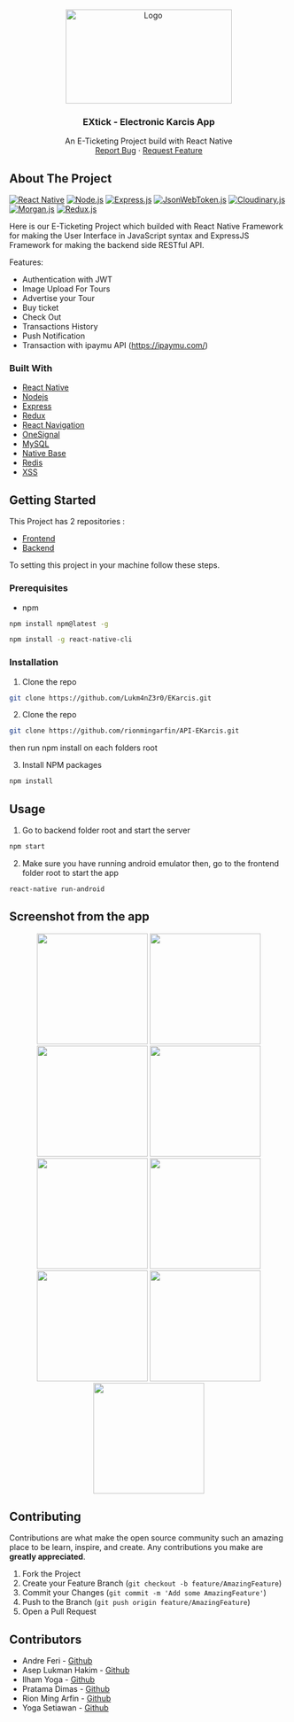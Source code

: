 <!-- PROJECT LOGO -->
<br />
<p align="center">
  <a href="https://github.com/Lukm4nZ3r0/EKarcis">
    <img src="https://github.com/Lukm4nZ3r0/EKarcis/blob/master/EXtik%20Logo%20(1)%20edit.png" alt="Logo" width="300" height="170">
  </a>

  <h3 align="center">EXtick - Electronic Karcis App</h3>

  <p align="center">
    An E-Ticketing Project build with React Native
    <br />
    <a href="https://github.com/Lukm4nZ3r0/EKarcis/issues">Report Bug</a>
    ·
    <a href="https://github.com/Lukm4nZ3r0/EKarcis/issues">Request Feature</a>
  </p>
</p>

<!-- ABOUT THE PROJECT -->
## About The Project
[![React Native](https://img.shields.io/badge/React%20Native-0.60-blue.svg?style=rounded-square)](https://facebook.github.io/react-native/)
[![Node.js](https://img.shields.io/badge/Node.js-v.10.16-green.svg?style=rounded-square)](https://nodejs.org/)
[![Express.js](https://img.shields.io/badge/Express.js-v.4.17.1-grey.svg?style=rounded-square)](https://expressjs.com/)
[![JsonWebToken.js](https://img.shields.io/badge/JsonWebToken.js-v.8.5.1-orange.svg?style=rounded-square)](https://www.npmjs.com/package/jsonwebtoken)
[![Cloudinary.js](https://img.shields.io/badge/Cloudinary.js-v.1.14.0-blue.svg?style=rounded-square)](https://cloudinary.com/)
[![Morgan.js](https://img.shields.io/badge/Morgan.js-v.1.9.1-orange.svg?style=rounded-square)](https://www.npmjs.com/package/morgan)
[![Redux.js](https://img.shields.io/badge/Redux.js-4.0.1-purple.svg?style=rounded-square)](https://redux.js.org/)


Here is our E-Ticketing Project which builded with React Native Framework for making the User Interface in JavaScript syntax and ExpressJS Framework for making the backend side RESTful API.

Features:
* Authentication with JWT
* Image Upload For Tours
* Advertise your Tour
* Buy ticket
* Check Out
* Transactions History
* Push Notification
* Transaction with ipaymu API (https://ipaymu.com/)


### Built With
* [React Native](https://facebook.github.io/react-native/)
* [Nodejs](https://nodejs.org/)
* [Express](https://expressjs.com/)
* [Redux](https://redux.js.org/)
* [React Navigation](https://reactnavigation.org/)
* [OneSignal](https://onesignal.com)
* [MySQL](https://www.mysql.com//)
* [Native Base](https://nativebase.io/)
* [Redis](https://redis.io/)
* [XSS](https://www.owasp.org/index.php/Cross-site_Scripting_(XSS))



<!-- GETTING STARTED -->
## Getting Started

This Project has 2 repositories :
* [Frontend](https://github.com/Lukm4nZ3r0/EKarcis)
* [Backend](https://github.com/rionmingarfin/API-EKarcis)

To setting this project in your machine follow these steps.


### Prerequisites


* npm
```sh
npm install npm@latest -g
```
```sh
npm install -g react-native-cli
```

### Installation

1. Clone the repo
```sh
git clone https://github.com/Lukm4nZ3r0/EKarcis.git
```
2. Clone the repo
```sh
git clone https://github.com/rionmingarfin/API-EKarcis.git
```
then run npm install on each folders root

3. Install NPM packages
```sh
npm install
```

<!-- USAGE EXAMPLES -->
## Usage

1. Go to backend folder root and start the server
```sh
npm start
```
2. Make sure you have running android emulator then, go to the frontend folder root to start the app
```sh
react-native run-android
```
## Screenshot from the app
<p align='center'>
  <span>
  <img src='https://github.com/Lukm4nZ3r0/EKarcis/blob/master/Screenshot_2019-07-30-08-57-12.png' width=200 />
  <img src='https://github.com/Lukm4nZ3r0/EKarcis/blob/master/Screenshot_2019-07-30-08-58-11.png' width=200 />
  <img src='https://github.com/Lukm4nZ3r0/EKarcis/blob/master/Screenshot_2019-07-30-08-58-24.png' width=200 />
  <img src='https://github.com/Lukm4nZ3r0/EKarcis/blob/master/Screenshot_2019-07-30-08-58-28.png' width=200 />
  <img src='https://github.com/Lukm4nZ3r0/EKarcis/blob/master/Screenshot_2019-07-30-08-58-45.png' width=200 />
  <img src='https://github.com/Lukm4nZ3r0/EKarcis/blob/master/Screenshot_2019-07-30-08-58-54.png' width=200 />
  <img src='https://github.com/Lukm4nZ3r0/EKarcis/blob/master/Screenshot_2019-07-30-08-59-20.png' width=200 />
  <img src='https://github.com/Lukm4nZ3r0/EKarcis/blob/master/Screenshot_2019-07-30-08-59-34.png' width=200 />
  <img src='https://github.com/Lukm4nZ3r0/EKarcis/blob/master/Screenshot_2019-07-30-08-59-46.png' width=200 />
  </span>
</p>

<!-- CONTRIBUTING -->
## Contributing

Contributions are what make the open source community such an amazing place to be learn, inspire, and create. Any contributions you make are **greatly appreciated**.

1. Fork the Project
2. Create your Feature Branch (`git checkout -b feature/AmazingFeature`)
3. Commit your Changes (`git commit -m 'Add some AmazingFeature'`)
4. Push to the Branch (`git push origin feature/AmazingFeature`)
5. Open a Pull Request


<!-- CONTACT -->
## Contributors

* Andre Feri - [Github](https://github.com/andreferi3)
* Asep Lukman Hakim - [Github](https://github.com/Lukm4nZ3r0)
* Ilham Yoga - [Github](https://github.com/ilhamyoga)
* Pratama Dimas - [Github](https://github.com/Sam1D)
* Rion Ming Arfin - [Github](https://github.com/rionmingarfin/)
* Yoga Setiawan - [Github](https://github.com/arioki1)


